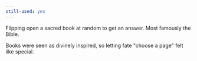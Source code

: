 ```yaml
---
still-used: yes
---
```


Flipping open a sacred book at random to get an answer. Most famously the Bible.

Books were seen as divinely inspired, so letting fate "choose a page" felt like special.
